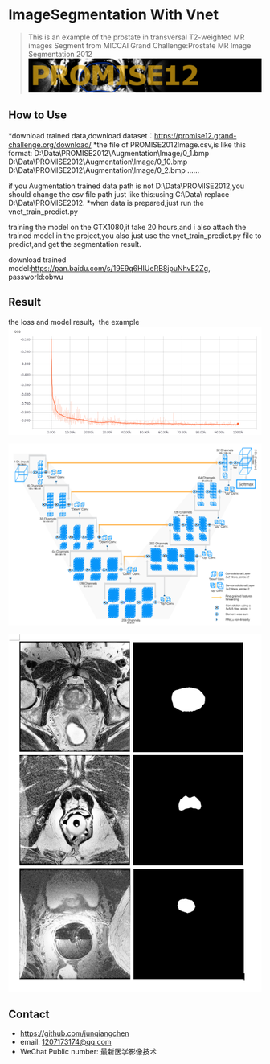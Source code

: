 # ImageSegmentation With Vnet
> This is an example of the prostate in transversal T2-weighted MR images Segment from MICCAI Grand Challenge:Prostate MR Image Segmentation 2012
![](promise12_header.png)

## How to Use

*download trained data,download dataset：https://promise12.grand-challenge.org/download/
*the file of PROMISE2012Image.csv,is like this format:
  D:\Data\PROMISE2012\Augmentation\Image/0_1.bmp
  D:\Data\PROMISE2012\Augmentation\Image/0_10.bmp
  D:\Data\PROMISE2012\Augmentation\Image/0_2.bmp
  ......
  
if you Augmentation trained data path is not D:\Data\PROMISE2012\,you should change the csv file path just like this:using C:\Data\ replace D:\Data\PROMISE2012\.
*when data is prepared,just run the vnet_train_predict.py

training the model on the GTX1080,it take 20 hours,and i also attach the trained model in the project,you also just use the vnet_train_predict.py file to predict,and get the segmentation result.

download trained model:https://pan.baidu.com/s/19E9q6HIUeRB8jpuNhvE2Zg, passworld:obwu

## Result

the loss and model result，the example
![](loss.PNG)

![](vnet.PNG)

![](result.PNG)

## Contact
* https://github.com/junqiangchen
* email: 1207173174@qq.com
* WeChat Public number: 最新医学影像技术
